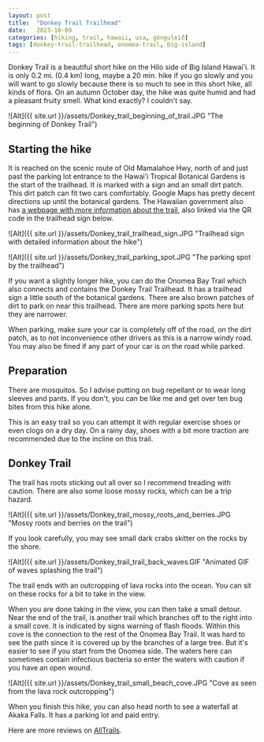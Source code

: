 ```yaml
---
layout: post
title:  "Donkey Trail Trailhead"
date:   2023-10-09
categories: [hiking, trail, hawaii, usa, gönguleið]
tags: [donkey-trail-trailhead, onomea-trail, big-island]
---
```


Donkey Trail is a beautiful short hike on the Hilo side of Big Island Hawai'i.
It is only 0.2 mi. (0.4 km) long, maybe a 20 min. hike if you go slowly and you
will want to go slowly because there is so much to see in this short hike, all
kinds of flora. On an autumn October day, the hike was quite humid and had a
pleasant fruity smell. What kind exactly? I couldn't say.

![Alt]({{ site.url }}/assets/Donkey_trail_beginning_of_trail.JPG "The beginning
of Donkey Trail")

## Starting the hike

It is reached on the scenic route of Old Mamalahoe Hwy, north of and just past
the parking lot entrance to the Hawai'i Tropical Botanical Gardens is the start
of the trailhead. It is marked with a sign and an small dirt patch. This dirt
patch can fit two cars comfortably. Google Maps has pretty decent directions up
until the botanical gardens. The Hawaiian government also has [a webpage with
more information about the trail][hawaiitrails], also linked via the QR code in
the trailhead sign below.

![Alt]({{ site.url }}/assets/Donkey_trail_trailhead_sign.JPG "Trailhead sign
with detailed information about the hike")

![Alt]({{ site.url }}/assets/Donkey_trail_parking_spot.JPG "The parking spot by
the trailhead")

If you want a slightly longer hike, you can do the Onomea Bay Trail which also
connects and contains the Donkey Trail Trailhead. It has a trailhead sign a
little south of the botanical gardens. There are also brown patches of dirt to
park on near this trailhead. There are more parking spots here but they are
narrower. 

When parking, make sure your car is completely off of the road, on the dirt
patch, as to not inconvenience other drivers as this is a narrow windy road.
You may also be fined if any part of your car is on the road while parked.

## Preparation

There are mosquitos. So I advise putting on bug repellant or to wear long
sleeves and pants. If you don't, you can be like me and get over ten bug bites
from this hike alone.

This is an easy trail so you can attempt it with regular exercise shoes or even
clogs on a dry day. On a rainy day, shoes with a bit more traction are
recommended due to the incline on this trail.

## Donkey Trail

The trail has roots sticking out all over so I recommend treading with caution.
There are also some loose mossy rocks, which can be a trip hazard.

![Alt]({{ site.url }}/assets/Donkey_trail_mossy_roots_and_berries.JPG "Mossy
roots and berries on the trail")

If you look carefully, you may see small dark crabs skitter on the rocks
by the shore.

![Alt]({{ site.url }}/assets/Donkey_trail_trail_back_waves.GIF "Animated GIF of
waves splashing the trail")

The trail ends with an outcropping of lava rocks into the ocean. You can sit on
these rocks for a bit to take in the view.

When you are done taking in the view, you can then take a small detour. Near
the end of the trail, is another trail which branches off to the right into a
small cove. It is indicated by signs warning of flash floods.  Within this cove
is the connection to the rest of the Onomea Bay Trail. It was hard to see the
path since it is covered up by the branches of a large tree. But it's easier to
see if you start from the Onomea side. The waters here can sometimes contain
infectious bacteria so enter the waters with caution if you have an open wound.

![Alt]({{ site.url }}/assets/Donkey_trail_small_beach_cove.JPG "Cove as seen
from the lava rock outcropping")

When you finish this hike, you can also head north to see a waterfall at Akaka
Falls. It has a parking lot and paid entry.

Here are more reviews on [AllTrails][donkey-trail].

[donkey-trail]: https://www.alltrails.com/trail/hawaii/hawaii/donkey-trail
[hawaiitrails]: https://hawaiitrails.ehawaii.gov/trails/#/trail/onomea-and-donkey-trails/31
